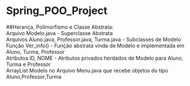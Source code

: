 # Spring_POO_Project

##Herança, Polimorfismo e Classe Abstrata:
  <br/>
  Arquivo Modelo.java  - Superclasse Abstrata
  <br/>
  Arquivos Aluno.java, Professor.java, Turma.java - Subclasses de Modelo
  <br/>
  Função Ver_info() - Função abstrata vinda de Modelo e implementada em Aluno, Turma, Professor
  <br/>
  Atributos ID, NOME - Atributos privados herdados de Modelo para Aluno, Turma e Professor
  <br/>
  ArrayList Modelo no Arquivo Menu.java que recebe objetos do tipo Aluno,Professor,Turma
